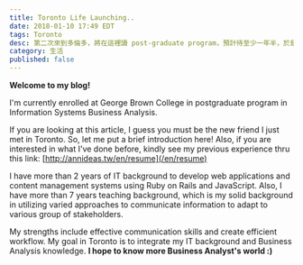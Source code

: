 ```yaml
---
title: Toronto Life Launching..
date: 2018-01-10 17:49 EDT
tags: Toronto
desc: 第二次來到多倫多，將在這裡讀 post-graduate program，預計待至少一年半，於是打開了一個新的分類，幫自己記錄在楓葉國的所見所聞。
category: 生活
published: false
---
```


**Welcome to my blog!**

I'm currently enrolled at George Brown College in postgraduate program in Information Systems Business Analysis.

If you are looking at this article, I guess you must be the new friend I just met in Toronto. So, let me put a brief introduction here! Also, if you are interested in what I've done before, kindly see my previous experience thru this link: [http://annideas.tw/en/resume](/en/resume)

I have more than 2 years of IT background to develop web applications and content management systems using Ruby on Rails and JavaScript. Also, I have more than 7 years teaching background, which is my solid background in utilizing varied approaches to communicate information to adapt to various group of stakeholders.

My strengths include effective communication skills and create efficient workflow. My goal in Toronto is to integrate my IT background and Business Analysis knowledge. **I hope to know more Business Analyst's world :)**
